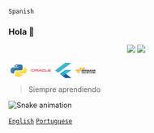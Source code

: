 `Spanish`
### Hola 👋
<div align="center">
  <img height="180em" src="https://github-readme-stats.vercel.app/api?username=VitorArakaki&show_icons=true&theme=darcula&include_all_commits=true&count_private=true"/>
  <img height="180em" src="https://github-readme-stats.vercel.app/api/top-langs/?username=VitorArakaki&layout=compact&langs_count=7&theme=darcula"/>
</div>
<div style="display: inline_block"><br>
  <img align="center" alt="Vitor-Arakaki-Python" height="30" width="40" src="https://raw.githubusercontent.com/devicons/devicon/master/icons/python/python-original.svg">
  <img align="center" alt="Vitor-Arakak-Oracle" height="30" width="40" src="https://raw.githubusercontent.com/devicons/devicon/master/icons/oracle/oracle-original.svg">
  <img align="center" alt="Vitor-Arakak-Oracle" height="30" width="40" src="https://raw.githubusercontent.com/devicons/devicon/master/icons/flutter/flutter-original.svg">
  <img align="center" alt="Vitor-Arakak-Oracle" height="30" width="40" src="https://raw.githubusercontent.com/devicons/devicon/master/icons/amazonwebservices/amazonwebservices-original-wordmark.svg">
</div>

> Siempre aprendiendo

  ![Snake animation](https://github.com/VitorArakaki/VitorArakaki/blob/output/github-contribution-grid-snake.svg)
  
[`English`](https://github.com/VitorArakaki/VitorArakaki/blob/main/README.md)  [`Portuguese`](https://github.com/VitorArakaki/VitorArakaki/blob/main/portuguese.md)
